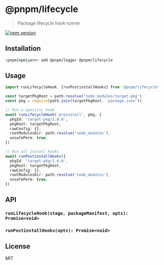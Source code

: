 # @pnpm/lifecycle

> Package lifecycle hook runner

<!--@shields('npm')-->
[![npm version](https://img.shields.io/npm/v/@pnpm/lifecycle.svg)](https://www.npmjs.com/package/@pnpm/lifecycle)
<!--/@-->

## Installation

```sh
<pnpm|npm|yarn> add @pnpm/logger @pnpm/lifecycle
```

## Usage

```ts
import runLifecycleHook, {runPostinstallHooks} from '@pnpm/lifecycle'

const targetPkgRoot = path.resolve('node_modules/target-pkg')
const pkg = require(path.join(targetPkgRoot, 'package.json'))

// Run a specific hook
await runLifecycleHook('preinstall', pkg, {
  pkgId: 'target-pkg/1.0.0',
  pkgRoot: targetPkgRoot,
  rawConfig: {},
  rootModulesDir: path.resolve('node_modules'),
  unsafePerm: true,
})

// Run all install hooks
await runPostinstallHooks({
  pkgId: 'target-pkg/1.0.0',
  pkgRoot: targetPkgRoot,
  rawConfig: {},
  rootModulesDir: path.resolve('node_modules'),
  unsafePerm: true,
})
```

## API

### `runLifecycleHook(stage, packageManifest, opts): Promise<void>`

### `runPostinstallHooks(opts): Promise<void>`

## License

MIT
